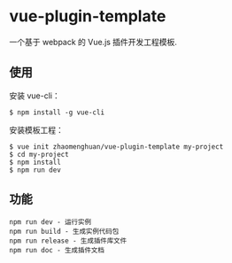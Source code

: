# vue-plugin-template

一个基于 webpack 的 Vue.js 插件开发工程模板.

## 使用

安装 vue-cli：

```
$ npm install -g vue-cli
```

安装模板工程：
```
$ vue init zhaomenghuan/vue-plugin-template my-project
$ cd my-project
$ npm install
$ npm run dev
```

## 功能

```
npm run dev - 运行实例
npm run build - 生成实例代码包
npm run release - 生成插件库文件
npm run doc - 生成插件文档
```